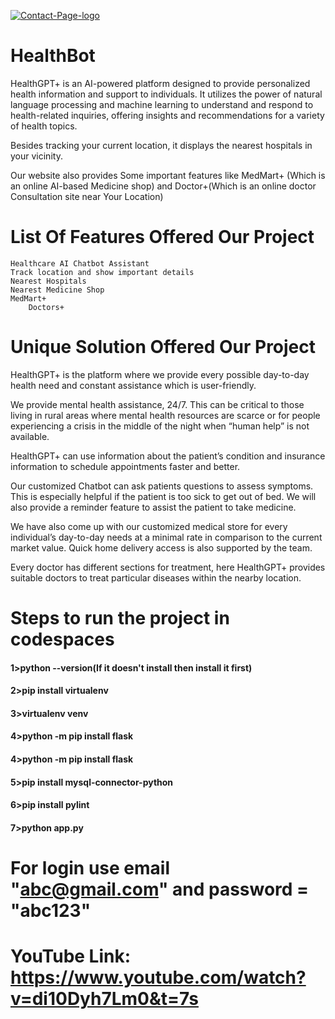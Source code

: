 <a href="https://ibb.co/q5yWkwr"><img src="https://i.ibb.co/3zrMBHC/Contact-Page-logo.png" alt="Contact-Page-logo" border="0"></a>

# HealthBot

HealthGPT+ is an AI-powered platform designed to provide personalized health information and support to individuals. It utilizes the power of natural language processing and machine learning to understand and respond to health-related inquiries, offering insights and recommendations for a variety of health topics. 

Besides tracking your current location, it displays the nearest hospitals in your vicinity.

Our website also provides Some important features like MedMart+ (Which is an online AI-based Medicine shop) and Doctor+(Which is an online doctor Consultation site near Your Location)

# List Of Features Offered Our Project 
	Healthcare AI Chatbot Assistant 
	Track location and show important details 
	Nearest Hospitals
	Nearest Medicine Shop
	MedMart+ 
        Doctors+


# Unique Solution Offered Our Project

HealthGPT+ is the platform where we provide every possible day-to-day health need and constant assistance which is user-friendly.

We provide mental health assistance, 24/7. This can be critical to those living in rural areas where mental health resources are scarce or for people experiencing a crisis in the middle of the night when “human help” is not available.

HealthGPT+ can use information about the patient’s condition and insurance information to schedule appointments faster and better.

Our customized Chatbot can ask patients questions to assess symptoms. This is especially helpful if the patient is too sick to get out of bed. We will also provide a reminder feature to assist the patient to take medicine.

We have also come up with our customized medical store for every individual’s day-to-day needs at a minimal rate in comparison to the current market value. Quick home delivery access is also supported by the team.

Every doctor has different sections for treatment, here HealthGPT+ provides suitable doctors to treat particular diseases within the nearby location.


  # Steps to run the project in codespaces
<h4>1>python --version(If it doesn't install then install it first)</h4>
<h4>2>pip install virtualenv</h4>
<h4>3>virtualenv venv</h4>
<h4>4>python -m pip install flask</h4>
<h4>4>python -m pip install flask</h4>
<h4>5>pip install mysql-connector-python</h4>
<h4>6>pip install pylint</h4>
<h4>7>python app.py</h4>

# For login use email "abc@gmail.com" and password = "abc123"



# YouTube Link: https://www.youtube.com/watch?v=di10Dyh7Lm0&t=7s

